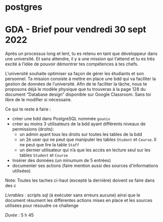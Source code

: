 # postgres
# GDA - Brief pour vendredi 30 sept 2022

Après un processus long et lent, tu es retenu en tant que développeur dans une université. Et sans attendre, il y a une mission qui t’attend et tu es très excité à l’idée de pouvoir démontrer tes compétences à tes chefs. 

L’université souhaite optimiser sa façon de gérer les étudiants et son personnel. Ta mission consiste à mettre en place une bdd qui va faciliter la gestion de données de l’université. Afin de te faciliter la tâche, nous te proposons déjà le modèle physique que tu trouveras à la page 128 du document “Database design” disponible sur Google Classroom. Sans toi libre de le modifier si nécessaire.

Ce qui te reste à faire :

- créer une bdd dans PostgreSQL nommée `gouniv`
- créer au moins 3 utilisateurs de la bdd ayant différents niveaux de permissions (droits):
    - un admin ayant tous les droits sur toutes les tables de la bdd
    - un 2è user qui ne peut que manipuler les tables `Student` et `Course`. Il ne peut que lire la table `Staff`
    - un dernier utilisateur qui n’a que les accès en lecture seul sur les tables `Student` et `Course`
- Insérer des données (un minumum de 5 entrées)
- documenter ses actions (faire mention aussi des sources d'informations utilisées)

Note: Toutes les taches ci-haut (excepté la dernière) doivent se faire dans des c

*Livrables :* scripts sql (à exécuter sans erreurs aucune) ainsi que le document résument les différentes actions mises en place et les sources utilisées pour résoudre ce challenge

*Durée :* 5 h 45
